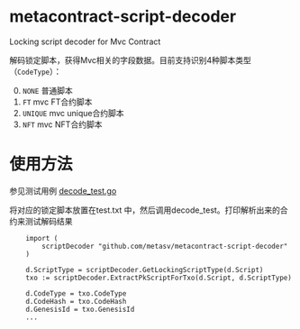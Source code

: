 # metacontract-script-decoder

Locking script decoder for Mvc Contract

解码锁定脚本，获得Mvc相关的字段数据。目前支持识别4种脚本类型（`CodeType`）：

0. `NONE` 普通脚本
1. `FT` mvc FT合约脚本
2. `UNIQUE` mvc unique合约脚本
3. `NFT` mvc NFT合约脚本


# 使用方法

参见测试用例 [decode_test.go](https://github.com/MetaverseChain/metacontract-script-decoder/blob/master/decode_test.go)

将对应的锁定脚本放置在test.txt 中，然后调用decode_test。打印解析出来的合约来测试解码结果

```golang
	import (
		scriptDecoder "github.com/metasv/metacontract-script-decoder"
	)

	d.ScriptType = scriptDecoder.GetLockingScriptType(d.Script)
	txo := scriptDecoder.ExtractPkScriptForTxo(d.Script, d.ScriptType)

	d.CodeType = txo.CodeType
	d.CodeHash = txo.CodeHash
	d.GenesisId = txo.GenesisId
	...
```
